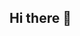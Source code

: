## Hi there 👋

<!--
**siolenecroome/siolenecroome** is a ✨ _special_ ✨ repository because its `README.md` (this file) appears on your GitHub profile.

Here are some ideas to get you started:

- 🔭 I’m currently working on programming
- 🌱 I’m currently learning chemistry
- 👯 I’m looking to collaborate on plastic recycling
- 🤔 I’m looking for help with nothing
- 💬 Ask me about sport
- 📫 How to reach me: send me a message
- 😄 Pronouns: she/her
- ⚡ Fun fact: look up alexidade's profil for interesting information about snales
-->
